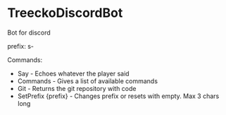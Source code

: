 # TreeckoDiscordBot
Bot for discord

prefix: s-

Commands:
* Say - Echoes whatever the player said
* Commands - Gives a list of available commands
* Git - Returns the git repository with code
* SetPrefix {prefix} - Changes prefix or resets with empty. Max 3 chars long
